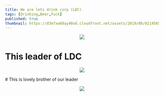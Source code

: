 ```yaml
---
title: We are lets drink corp (LDC)
tags: [Drinking,Beer,Fuck]
published: true
thumbnail: https://d3m7xw68ay40x8.cloudfront.net/assets/2019/08/02145655/august-2019-beer-events-guide.jpg
---
```


<p align = "center">
<img src = "https://i.imgur.com/2UNjnrE.jpg">
</p>


# This leader of LDC
<p align = "center">
<img src = "https://i.imgur.com/VMjh0Yn.jpg">
</p>
# This is lovely brother of our leader
<p align = "center">
<img src = "https://i.imgur.com/Istmajt.jpg">
</p>
